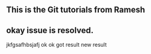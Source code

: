 ## This is the Git tutorials from Ramesh 
## okay issue is resolved. 
jkfgsafhbsjafj
ok ok got
result
new result